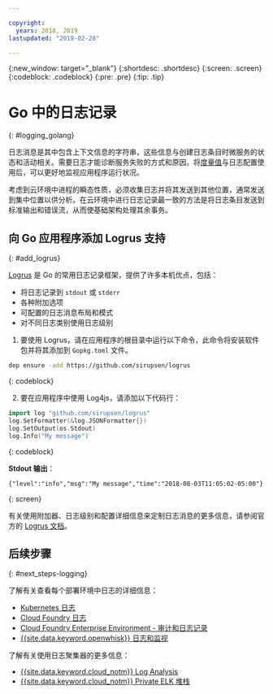 ```yaml
---

copyright:
  years: 2018, 2019
lastupdated: "2019-02-28"

---
```


{:new_window: target="_blank"}
{:shortdesc: .shortdesc}
{:screen: .screen}
{:codeblock: .codeblock}
{:pre: .pre}
{:tip: .tip}

# Go 中的日志记录
{: #logging_golang}

日志消息是其中包含上下文信息的字符串，这些信息与创建日志条目时微服务的状态和活动相关。需要日志才能诊断服务失败的方式和原因，将[度量值](/docs/go/appmetrics.html)与日志配置使用后，可以更好地监视应用程序运行状况。

考虑到云环境中进程的瞬态性质，必须收集日志并将其发送到其他位置，通常发送到集中位置以供分析。在云环境中进行日志记录最一致的方法是将日志条目发送到标准输出和错误流，从而使基础架构处理其余事务。

## 向 Go 应用程序添加 Logrus 支持
{: #add_logrus}

[Logrus](https://github.com/sirupsen/logrus) 是 Go 的常用日志记录框架，提供了许多本机优点，包括： 
 * 将日志记录到 `stdout` 或 `stderr`
 * 各种附加选项
 * 可配置的日志消息布局和模式
 * 对不同日志类别使用日志级别

1. 要使用 Logrus，请在应用程序的根目录中运行以下命令，此命令将安装软件包并将其添加到 `Gopkg.toml` 文件。
  ```bash
  dep ensure -add https://github.com/sirupsen/logrus
  ```
  {: codeblock}

2. 要在应用程序中使用 Log4js，请添加以下代码行：
  ```go
  import log "github.com/sirupsen/logrus"
  log.SetFormatter(&log.JSONFormatter{})
  log.SetOutput(os.Stdout)
  log.Info("My message")
  ```
  {: codeblock}

  **Stdout 输出**：
  ```
  {"level":"info","msg":"My message","time":"2018-08-03T11:05:02-05:00"}
  ```
  {: screen}

有关使用附加器、日志级别和配置详细信息来定制日志消息的更多信息，请参阅官方的 [Logrus 文档](https://godoc.org/gopkg.in/Sirupsen/logrus.v0)。

## 后续步骤
{: #next_steps-logging}

了解有关查看每个部署环境中日志的详细信息：
* [Kubernetes 日志](https://kubernetes.io/docs/concepts/cluster-administration/logging/)
* [Cloud Foundry 日志](/docs/cli/reference/bluemix_cli/bx_cli.html#ibmcloud_app_logs)
* [Cloud Foundry Enterprise Environment - 审计和日志记录](/docs/cloud-foundry/auditing-logging.html#auditing-logging)
* [{{site.data.keyword.openwhisk}} 日志和监视](/docs/openwhisk/openwhisk_logs.html#openwhisk_logs)

了解有关使用日志聚集器的更多信息：
* [{{site.data.keyword.cloud_notm}} Log Analysis](/docs/services/CloudLogAnalysis/log_analysis_ov.html#log_analysis_ov)
* [{{site.data.keyword.cloud_notm}} Private ELK 堆栈](https://www.ibm.com/support/knowledgecenter/en/SSBS6K_2.1.0.2/manage_metrics/logging_elk.html)
